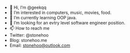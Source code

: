 - 👋 Hi, I’m @geekqq
- 👀 I’m interested in computers, music, movies, food.
- 🌱 I’m currently learning OOP java.
- 💞️ I’m looking for an evtry level software engineer position.
- 📫 How to reach me 
- Twitter: @stonehoo
- Blog: stonehoo.me
- Email: stonehoo@outlook.com

<!---
geekqq/geekqq is a ✨ special ✨ repository because its `README.md` (this file) appears on your GitHub profile.
You can click the Preview link to take a look at your changes.
--->
